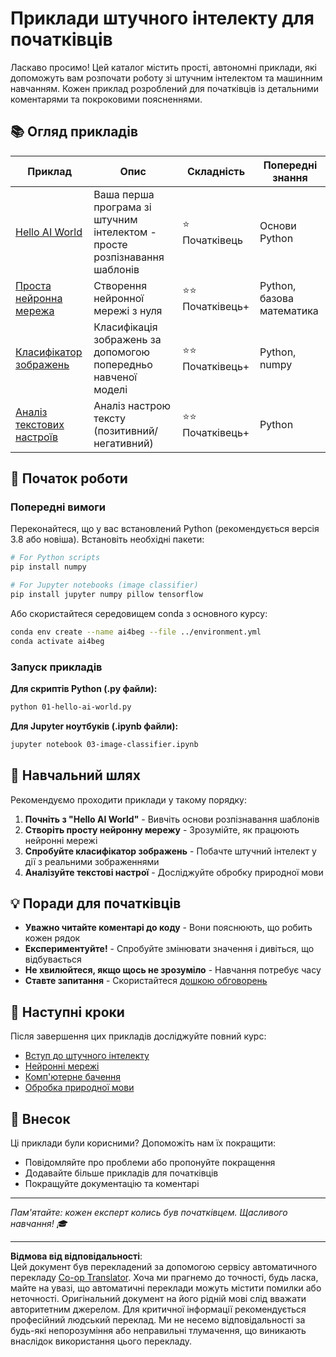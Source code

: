 <!--
CO_OP_TRANSLATOR_METADATA:
{
  "original_hash": "0d1babfdcbeb46525f2db3fbaaa54cd7",
  "translation_date": "2025-10-03T11:35:28+00:00",
  "source_file": "examples/README.md",
  "language_code": "uk"
}
-->
# Приклади штучного інтелекту для початківців

Ласкаво просимо! Цей каталог містить прості, автономні приклади, які допоможуть вам розпочати роботу зі штучним інтелектом та машинним навчанням. Кожен приклад розроблений для початківців із детальними коментарями та покроковими поясненнями.

## 📚 Огляд прикладів

| Приклад | Опис | Складність | Попередні знання |
|---------|-------------|------------|---------------|
| [Hello AI World](../../../examples/01-hello-ai-world.py) | Ваша перша програма зі штучним інтелектом - просте розпізнавання шаблонів | ⭐ Початківець | Основи Python |
| [Проста нейронна мережа](../../../examples/02-simple-neural-network.py) | Створення нейронної мережі з нуля | ⭐⭐ Початківець+ | Python, базова математика |
| [Класифікатор зображень](./03-image-classifier.ipynb) | Класифікація зображень за допомогою попередньо навченої моделі | ⭐⭐ Початківець+ | Python, numpy |
| [Аналіз текстових настроїв](../../../examples/04-text-sentiment.py) | Аналіз настрою тексту (позитивний/негативний) | ⭐⭐ Початківець+ | Python |

## 🚀 Початок роботи

### Попередні вимоги

Переконайтеся, що у вас встановлений Python (рекомендується версія 3.8 або новіша). Встановіть необхідні пакети:

```bash
# For Python scripts
pip install numpy

# For Jupyter notebooks (image classifier)
pip install jupyter numpy pillow tensorflow
```

Або скористайтеся середовищем conda з основного курсу:

```bash
conda env create --name ai4beg --file ../environment.yml
conda activate ai4beg
```

### Запуск прикладів

**Для скриптів Python (.py файли):**
```bash
python 01-hello-ai-world.py
```

**Для Jupyter ноутбуків (.ipynb файли):**
```bash
jupyter notebook 03-image-classifier.ipynb
```

## 📖 Навчальний шлях

Рекомендуємо проходити приклади у такому порядку:

1. **Почніть з "Hello AI World"** - Вивчіть основи розпізнавання шаблонів
2. **Створіть просту нейронну мережу** - Зрозумійте, як працюють нейронні мережі
3. **Спробуйте класифікатор зображень** - Побачте штучний інтелект у дії з реальними зображеннями
4. **Аналізуйте текстові настрої** - Досліджуйте обробку природної мови

## 💡 Поради для початківців

- **Уважно читайте коментарі до коду** - Вони пояснюють, що робить кожен рядок
- **Експериментуйте!** - Спробуйте змінювати значення і дивіться, що відбувається
- **Не хвилюйтеся, якщо щось не зрозуміло** - Навчання потребує часу
- **Ставте запитання** - Скористайтеся [дошкою обговорень](https://github.com/microsoft/AI-For-Beginners/discussions)

## 🔗 Наступні кроки

Після завершення цих прикладів досліджуйте повний курс:
- [Вступ до штучного інтелекту](../lessons/1-Intro/README.md)
- [Нейронні мережі](../lessons/3-NeuralNetworks/README.md)
- [Комп'ютерне бачення](../lessons/4-ComputerVision/README.md)
- [Обробка природної мови](../lessons/5-NLP/README.md)

## 🤝 Внесок

Ці приклади були корисними? Допоможіть нам їх покращити:
- Повідомляйте про проблеми або пропонуйте покращення
- Додавайте більше прикладів для початківців
- Покращуйте документацію та коментарі

---

*Пам'ятайте: кожен експерт колись був початківцем. Щасливого навчання! 🎓*

---

**Відмова від відповідальності**:  
Цей документ був перекладений за допомогою сервісу автоматичного перекладу [Co-op Translator](https://github.com/Azure/co-op-translator). Хоча ми прагнемо до точності, будь ласка, майте на увазі, що автоматичні переклади можуть містити помилки або неточності. Оригінальний документ на його рідній мові слід вважати авторитетним джерелом. Для критичної інформації рекомендується професійний людський переклад. Ми не несемо відповідальності за будь-які непорозуміння або неправильні тлумачення, що виникають внаслідок використання цього перекладу.